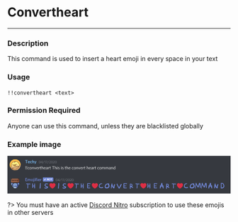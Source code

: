 # Convertheart
---
### Description
This command is used to insert a heart emoji in every space in your text
### Usage
```
!!convertheart <text>
```
### Permission Required
Anyone can use this command, unless they are blacklisted globally

### Example image
![convert example](../images/convertheart.PNG)

?> You must have an active [Discord Nitro](https://discord.com/nitro) subscription to use these emojis in other servers
